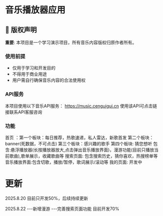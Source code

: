 # 音乐播放器应用

## 🚨 版权声明

**重要**: 本项目是一个学习演示项目，所有音乐内容版权归原作者所有。

### 使用前提
- 仅用于学习和开发目的
- 不得用于商业用途
- 用户需自行确保音乐内容的合法使用权

### API服务
本项目使用以下音乐API服务：
https://music.cenguigui.cn
使用该API可点击链接联系API客服咨询

### 功能
首页 ：第一个板块：每日推荐，热歌速递，私人雷达，新歌首发
      第二个板块：banner(死数据，不可点击)
      第三个板块：感兴趣的歌手
      第四个板块: 猜您想听
      包含:悬浮播放器(长按播放器放大,点击弹出音乐播放界面)，漫游功能(目前只播放当前歌曲),歌单展示，收藏歌曲等
搜索页面: 包含搜索历史，猜你喜欢，热搜榜单等
音乐播放界面:包含切歌，播放/暂停，歌词展示/滚动等
我的页面: 开发中



# 更新
2025.8.20
目前只开发50%，后续持续更新

2025.8.22
---新增漫游
---完善搜索页面功能
目前开发70%



